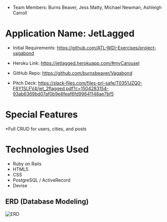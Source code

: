  * Team Members: Burns Beaver, Jess Matty, Michael Newman, Ashleigh Carroll

# Application Name: JetLagged
* Initial Requirements: https://github.com/ATL-WDI-Exercises/project-vagabond

* Heroku Link: https://jetlagged.herokuapp.com/#myCarousel

* GitHub Repo: https://github.com/burnsbeaver/Vagabond

* Pitch Deck: https://slack-files.com/files-pri-safe/T0351JZQ0-F6Y1SLFV4/jet_2flagged.pdf?c=1504283154-93ab6369bd07af0b9e8feaf6fd99641148ae7bf5

# Special Features
*Full CRUD for users, cities, and posts


# Technologies Used
* Ruby on Rails
* HTML5
* CSS
* PostgreSQL / ActiveRecord
* Devise


## ERD (Database Modeling)

![ERD](public/ERDVagabond.jpg)

